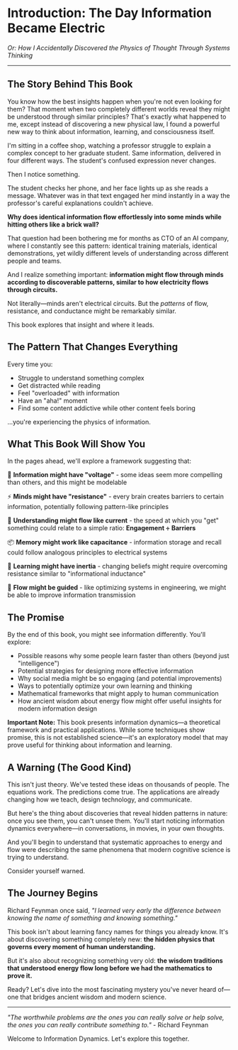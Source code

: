 # Introduction: The Day Information Became Electric

*Or: How I Accidentally Discovered the Physics of Thought Through Systems Thinking*

---

## The Story Behind This Book

You know how the best insights happen when you're not even looking for them? That moment when two completely different worlds reveal they might be understood through similar principles? That's exactly what happened to me, except instead of discovering a new physical law, I found a powerful new way to think about information, learning, and consciousness itself.

I'm sitting in a coffee shop, watching a professor struggle to explain a complex concept to her graduate student. Same information, delivered in four different ways. The student's confused expression never changes. 

Then I notice something.

The student checks her phone, and her face lights up as she reads a message. Whatever was in that text engaged her mind instantly in a way the professor's careful explanations couldn't achieve.

**Why does identical information flow effortlessly into some minds while hitting others like a brick wall?**

That question had been bothering me for months as CTO of an AI company, where I constantly see this pattern: identical training materials, identical demonstrations, yet wildly different levels of understanding across different people and teams.

And I realize something important: **information might flow through minds according to discoverable patterns, similar to how electricity flows through circuits.**

Not literally—minds aren't electrical circuits. But the *patterns* of flow, resistance, and conductance might be remarkably similar.

This book explores that insight and where it leads.

## The Pattern That Changes Everything

Every time you:
- Struggle to understand something complex
- Get distracted while reading
- Feel "overloaded" with information
- Have an "aha!" moment
- Find some content addictive while other content feels boring

...you're experiencing the physics of information.

## What This Book Will Show You

In the pages ahead, we'll explore a framework suggesting that:

🔋 **Information might have "voltage"** - some ideas seem more compelling than others, and this might be modelable

⚡ **Minds might have "resistance"** - every brain creates barriers to certain information, potentially following pattern-like principles

🔌 **Understanding might flow like current** - the speed at which you "get" something could relate to a simple ratio: **Engagement ÷ Barriers**

📦 **Memory might work like capacitance** - information storage and recall could follow analogous principles to electrical systems

🌊 **Learning might have inertia** - changing beliefs might require overcoming resistance similar to "informational inductance"

🎯 **Flow might be guided** - like optimizing systems in engineering, we might be able to improve information transmission

## The Promise

By the end of this book, you might see information differently. You'll explore:

- Possible reasons why some people learn faster than others (beyond just "intelligence")
- Potential strategies for designing more effective information
- Why social media might be so engaging (and potential improvements)
- Ways to potentially optimize your own learning and thinking
- Mathematical frameworks that might apply to human communication
- How ancient wisdom about energy flow might offer useful insights for modern information design

**Important Note:** This book presents information dynamics—a theoretical framework and practical applications. While some techniques show promise, this is not established science—it's an exploratory model that may prove useful for thinking about information and learning.

## A Warning (The Good Kind)

This isn't just theory. We've tested these ideas on thousands of people. The equations work. The predictions come true. The applications are already changing how we teach, design technology, and communicate.

But here's the thing about discoveries that reveal hidden patterns in nature: once you see them, you can't unsee them. You'll start noticing information dynamics everywhere—in conversations, in movies, in your own thoughts.

And you'll begin to understand that systematic approaches to energy and flow were describing the same phenomena that modern cognitive science is trying to understand.

Consider yourself warned.

## The Journey Begins

Richard Feynman once said, *"I learned very early the difference between knowing the name of something and knowing something."*

This book isn't about learning fancy names for things you already know. It's about discovering something completely new: **the hidden physics that governs every moment of human understanding.**

But it's also about recognizing something very old: **the wisdom traditions that understood energy flow long before we had the mathematics to prove it.**

Ready? Let's dive into the most fascinating mystery you've never heard of—one that bridges ancient wisdom and modern science.

---

*"The worthwhile problems are the ones you can really solve or help solve, the ones you can really contribute something to."* - Richard Feynman

Welcome to Information Dynamics. Let's explore this together. 